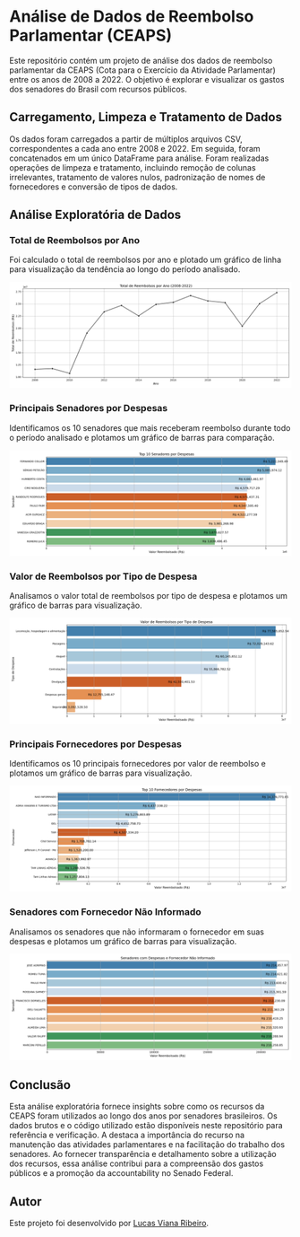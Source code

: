 # Análise de Dados de Reembolso Parlamentar (CEAPS)

Este repositório contém um projeto de análise dos dados de reembolso parlamentar da CEAPS (Cota para o Exercício da Atividade Parlamentar) entre os anos de 2008 a 2022. O objetivo é explorar e visualizar os gastos dos senadores do Brasil com recursos públicos.

## Carregamento, Limpeza e Tratamento de Dados

Os dados foram carregados a partir de múltiplos arquivos CSV, correspondentes a cada ano entre 2008 e 2022. Em seguida, foram concatenados em um único DataFrame para análise. Foram realizadas operações de limpeza e tratamento, incluindo remoção de colunas irrelevantes, tratamento de valores nulos, padronização de nomes de fornecedores e conversão de tipos de dados.

## Análise Exploratória de Dados

### Total de Reembolsos por Ano

Foi calculado o total de reembolsos por ano e plotado um gráfico de linha para visualização da tendência ao longo do período analisado.

![Total de Reembolsos por Ano](imgs/total_reembolsos_por_ano.png)

### Principais Senadores por Despesas

Identificamos os 10 senadores que mais receberam reembolso durante todo o período analisado e plotamos um gráfico de barras para comparação.

![Top 10 Senadores por Despesas](imgs/top_senadores.png)

### Valor de Reembolsos por Tipo de Despesa

Analisamos o valor total de reembolsos por tipo de despesa e plotamos um gráfico de barras para visualização.

![Valor de Reembolsos por Tipo de Despesa](imgs/valor_por_tipo_despesa.png)

### Principais Fornecedores por Despesas

Identificamos os 10 principais fornecedores por valor de reembolso e plotamos um gráfico de barras para visualização.

![Top 10 Fornecedores por Despesas](imgs/top_fornecedores.png)

### Senadores com Fornecedor Não Informado

Analisamos os senadores que não informaram o fornecedor em suas despesas e plotamos um gráfico de barras para visualização.

![Senadores com Fornecedor Não Informado](imgs/senadores_sem_fornecedor.png)

## Conclusão

Esta análise exploratória fornece insights sobre como os recursos da CEAPS foram utilizados ao longo dos anos por senadores brasileiros. Os dados brutos e o código utilizado estão disponíveis neste repositório para referência e verificação.
A destaca a importância do recurso na manutenção das atividades parlamentares e na facilitação do trabalho dos senadores. Ao fornecer transparência e detalhamento sobre a utilização dos recursos, essa análise contribui para a compreensão dos gastos públicos e a promoção da accountability no Senado Federal.


## Autor

Este projeto foi desenvolvido por [Lucas Viana Ribeiro](https://github.com/Lucasvrib).

